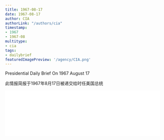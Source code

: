 ```yaml
---
title: 1967-08-17
date: 1967-08-17
author: CIA 
authorLink: "/authors/cia"
timestamp: 
- 1967
- 1967-08
multitype: 
- cia
tags: 
- dailybrief
featuredImagePreview: '/agency/CIA.png'
---
```



Presidential Daily Brief On 1967 August 17

此情报简报于1967年8月17日被递交给时任美国总统

<!--more-->





<div id="over" style="width:100%; overflow:hidden"> <iframe id="sFrame" name="sFrame" frameborder="no" border="0"  allowfullscreen marginwidth="0" scrolling="no" src = " /CIA/1967-08-17.html "  style = " position:absulute; width: 806px; top: 300;" > </iframe> </div>